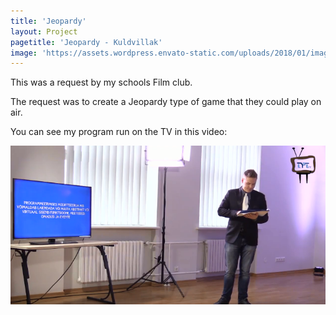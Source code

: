 ```yaml
---
title: 'Jeopardy'
layout: Project
pagetitle: 'Jeopardy - Kuldvillak'
image: 'https://assets.wordpress.envato-static.com/uploads/2018/01/image1.png'
---
```



This was a request by my schools Film club.

The request was to create a Jeopardy type of game that they could play on air.

You can see my program run on the TV in this video:

[![IMAGE ALT TEXT HERE](./images/jeopardy.png)](http://www.youtube.com/watch?v=X9jK7SciFpo?t=482)